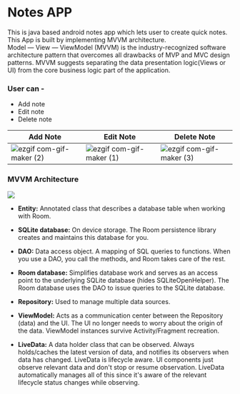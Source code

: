
# Notes APP
This is java based android notes app which lets user to create quick notes. This App is built by implementing MVVM architecture. <br>
Model — View — ViewModel (MVVM) is the industry-recognized software architecture pattern that overcomes all drawbacks of MVP and MVC design patterns. MVVM suggests separating the data presentation logic(Views or UI) from the core business logic part of the application. <br>

### User can -

  * Add note
  * Edit note
  * Delete note
 
 Add Note | Edit Note | Delete Note
------------ | ------------- | -------------
![ezgif com-gif-maker (2)](https://user-images.githubusercontent.com/79650580/142613895-d834e20d-75c7-4020-9a3f-5a356098827e.gif) | ![ezgif com-gif-maker (1)](https://user-images.githubusercontent.com/79650580/142613503-0a824ade-913d-4c39-acc5-52862417b8ff.gif) | ![ezgif com-gif-maker (3)](https://user-images.githubusercontent.com/79650580/142614368-5fdc7880-c7b8-42cb-9f8e-41f32a3fab99.gif)


### MVVM Architecture

<img  src="https://miro.medium.com/max/875/1*itYWsxQTfq7xTuvIMrVhYg.png"/>

 * **Entity:** Annotated class that describes a database table when working with Room.

 * **SQLite database:** On device storage. The Room persistence library creates and maintains this database for you.

 * **DAO:** Data access object. A mapping of SQL queries to functions. When you use a DAO, you call the methods, and Room takes care of the rest.

 * **Room database:** Simplifies database work and serves as an access point to the underlying SQLite database (hides SQLiteOpenHelper). The Room database uses the DAO to issue queries to the SQLite database.

 * **Repository:** Used to manage multiple data sources.

 * **ViewModel:** Acts as a communication center between the Repository (data) and the UI. The UI no longer needs to worry about the origin of the data. ViewModel instances survive Activity/Fragment recreation.

 * **LiveData:** A data holder class that can be observed. Always holds/caches the latest version of data, and notifies its observers when data has changed. LiveData is lifecycle aware. UI components just observe relevant data and don't stop or resume observation. LiveData automatically manages all of this since it's aware of the relevant lifecycle status changes while observing.
 

